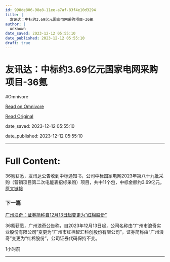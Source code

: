 ```yaml
---
id: 998de806-98e8-11ee-a7af-83f4e10d3294
title: |
  友讯达：中标约3.69亿元国家电网采购项目-36氪
author: |
  unknown
date_saved: 2023-12-12 05:55:10
date_published: 2023-12-12 05:55:10
draft: true
---
```


# 友讯达：中标约3.69亿元国家电网采购项目-36氪
#Omnivore

[Read on Omnivore](https://omnivore.app/me/3-69-36-18c5df724b0)

[Read Original](https://36kr.com/newsflashes/2557643145796742?f=rss)

date_saved: 2023-12-12 05:55:10

date_published: 2023-12-12 05:55:10

--- 

# Full Content: 

36氪获悉，友讯达公告收到中标通知书，公司中标国家电网2023年第八十九批采购（营销项目第二次电能表招标采购）项目，共中11个包，中标金额约3.69亿元。[原文链接](https://static.cninfo.com.cn/finalpage/2023-12-12/1218593080.PDF)

### 下一篇

[广州浪奇：证券简称自12月13日起变更为“红棉股份”](https://36kr.com/newsflashes/2557640194710660)

36氪获悉，广州浪奇公告称，自2023年12月13日起，公司名称由“广州市浪奇实业股份有限公司”变更为“广州市红棉智汇科创股份有限公司”，证券简称由“广州浪奇”变更为“红棉股份”，公司证券代码保持不变。

1小时前

---

